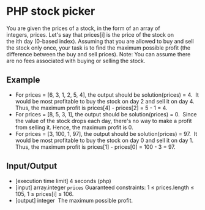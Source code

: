 # PHP stock picker

You are given the prices of a stock, in the form of an array of integers, prices. Let's say that prices[i] is the price of the stock on the ith day (0-based index). Assuming that you are allowed to buy and sell the stock only once, your task is to find the maximum possible profit (the difference between the buy and sell prices).
Note: You can assume there are no fees associated with buying or selling the stock.

## Example
* For prices = [6, 3, 1, 2, 5, 4], the output should be solution(prices) = 4.  It would be most profitable to buy the stock on day 2 and sell it on day 4. Thus, the maximum profit is prices[4] - prices[2] = 5 - 1 = 4.
* For prices = [8, 5, 3, 1], the output should be solution(prices) = 0.  Since the value of the stock drops each day, there's no way to make a profit from selling it. Hence, the maximum profit is 0.
* For prices = [3, 100, 1, 97], the output should be solution(prices) = 97.  It would be most profitable to buy the stock on day 0 and sell it on day 1. Thus, the maximum profit is prices[1] - prices[0] = 100 - 3 = 97.

## Input/Output
* [execution time limit] 4 seconds (php)
* [input] array.integer `prices` Guaranteed constraints: 1 ≤ prices.length ≤ 105, 1 ≤ prices[i] ≤ 106.
* [output] integer  The maximum possible profit.
